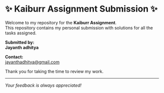 # ✨ Kaiburr Assignment Submission ✨

Welcome to my repository for the **Kaiburr Assignment**.  
This repository contains my personal submission with solutions for all the tasks assigned.

**Submitted by:**  
**Jayanth adhitya**

**Contact:**  
[ jayanthadhitya@gmail.com ](mailto:jayanthadhitya@gmail.com)

Thank you for taking the time to review my work.  

---

*Your feedback is always appreciated!*
